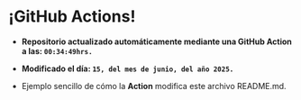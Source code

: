 # ¡GitHub Actions!
* **Repositorio actualizado automáticamente mediante una GitHub Action a las: `00:34:49hrs.`**
* **Modificado el día: `15, del mes de junio, del año 2025.`**

* Ejemplo sencillo de cómo la **Action** modifica este archivo README.md.
